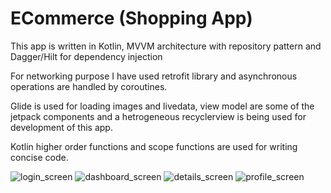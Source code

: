 # ECommerce (Shopping App)

This app is written in Kotlin, MVVM architecture with repository pattern and Dagger/Hilt for dependency injection

For networking purpose I have used retrofit library and asynchronous operations are handled by coroutines.

Glide is used for loading images and livedata, view model are some of the jetpack components and a hetrogeneous recyclerview is being used for development of this app.

Kotlin higher order functions and scope functions are used for writing concise code.

![login_screen](https://user-images.githubusercontent.com/56782601/213932109-9e06209f-547b-4048-a461-e13b44346d63.jpg)
![dashboard_screen](https://user-images.githubusercontent.com/56782601/213932118-37421b70-75d8-4fb0-8f1a-96d57cbccab6.jpg)
![details_screen](https://user-images.githubusercontent.com/56782601/213932130-3d6b992f-7c5f-4aa0-8ec0-ba2b0de3e713.jpg)
![profile_screen](https://user-images.githubusercontent.com/56782601/213932137-fa964934-50c1-4a2c-9348-d7404b3a37f5.jpg)
